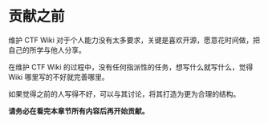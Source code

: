 # 贡献之前

维护 CTF Wiki 对于个人能力没有太多要求，关键是喜欢开源，愿意花时间做，把自己的所学与他人分享。

在维护 CTF Wiki 的过程中，没有任何指派性的任务，想写什么就写什么，觉得 Wiki 哪里写的不好就完善哪里。

如果觉得之前的人写得不好，可以与其讨论，将其打造为更为合理的结构。

**请务必在看完本章节所有内容后再开始贡献。**